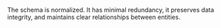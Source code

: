 The schema is normalized. It has minimal redundancy, it preserves data integrity, and maintains clear relationships between entities.
